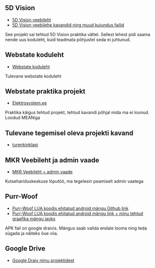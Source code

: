 

## 5D Vision
* <a href="/projects/5dVeebileht/index.html">5D Vision veebileht</a>
* <a href="https://drive.google.com/drive/folders/0B5hZ23rIVpodcmJiNDdhbGVRSGc?usp=sharing">5D Vision veebilehe kavandid ning muud kujundus failid</a>
<p>See projekt sai tehtud 5D Vision praktika vältel. Sellest lehest pidi saama nende uus koduleht, kuid teadmata
    põhjustel seda ei juhtunud. </p>
    
## Webstate koduleht
* <a href="https://wompdoo.github.io/webstate/">Webstate koduleht</a>
<p>Tulevane webstate koduleht</p>

## Webstate praktika projekt
* <a href="http://elektrosystem.ee/#/">Elektrosystem.ee</a>
<p>Praktika käigus tehtud projekt, tehtud kavandi põhjal mida ma ei loonud. Loodud MEANiga</p>

## Tulevane tegemisel oleva projekti kavand
* <a href="https://imgur.com/5OOnFxZ">turenkinklapi</a>

## MKR Veebileht ja admin vaade
* <a href="http://mkr-kild.uphero.com/">MKR Veebileht + admin vaade</a>
<p>Kutsehariduskeskuse lõputöö, ma tegelesin peamiselt admin vaatega</p>

## Purr-Woof
* <a href="https://github.com/WompDoo/Purr-Woof">Purr-Woof LUA koodis ehitatud android mängu Github link</a>
* <a href="https://drive.google.com/drive/folders/0B5hZ23rIVpodQ1R0NGQwS1JaZm8?usp=sharing">Purr-Woof LUA koodis ehitatud android mängu link + minu tehtud graafika mängu jaoks</a>
<p>APK fail on google draivis. Mängus saab valida endale looma ning teda sügada ja näiteks õue viia.</p>
 
## Google Drive 
* <a href="https://drive.google.com/drive/folders/0B5hZ23rIVpodYWJfRWlKUHFGWDA?usp=sharing">Google Draiv minu projektidest</a>

